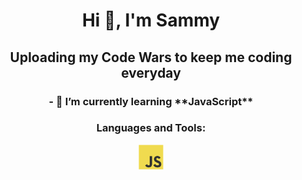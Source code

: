 <h1 align="center">Hi 👋, I'm Sammy</h1>
<h2 align="center">Uploading my Code Wars to keep me coding everyday</h2>


<h3 align="center">
  - 🌱 I’m currently learning **JavaScript**
</h3>

<h3 align="center">Languages and Tools:</h3>
<p align="center"> <a href="https://developer.mozilla.org/en-US/docs/Web/JavaScript" target="_blank" rel="noreferrer"> <img src="https://raw.githubusercontent.com/devicons/devicon/master/icons/javascript/javascript-original.svg" alt="javascript" width="40" height="40"/> </a> </p>
